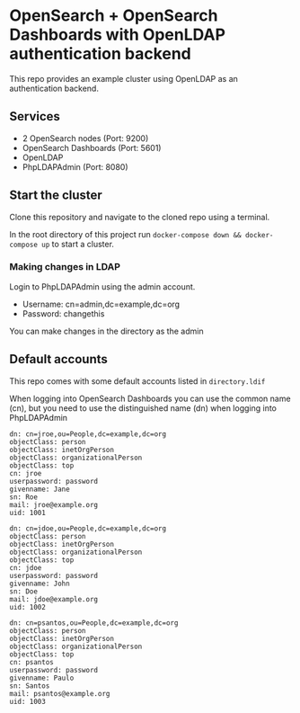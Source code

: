 # OpenSearch + OpenSearch Dashboards with OpenLDAP authentication backend

This repo provides an example cluster using OpenLDAP as an authentication backend.

## Services

- 2 OpenSearch nodes (Port: 9200)
- OpenSearch Dashboards (Port: 5601)
- OpenLDAP
- PhpLDAPAdmin (Port: 8080)

## Start the cluster

Clone this repository and navigate to the cloned repo using a terminal.

In the root directory of this project run `docker-compose down && docker-compose up` to start a cluster.

### Making changes in LDAP

Login to PhpLDAPAdmin using the admin account.

- Username: cn=admin,dc=example,dc=org
- Password: changethis

You can make changes in the directory as the admin

## Default accounts

This repo comes with some default accounts listed in `directory.ldif`


When logging into OpenSearch Dashboards you can use the common name (cn), but you need to use the distinguished name (dn) when logging into PhpLDAPAdmin


```
dn: cn=jroe,ou=People,dc=example,dc=org
objectClass: person
objectClass: inetOrgPerson
objectClass: organizationalPerson
objectClass: top
cn: jroe
userpassword: password
givenname: Jane
sn: Roe
mail: jroe@example.org
uid: 1001

dn: cn=jdoe,ou=People,dc=example,dc=org
objectClass: person
objectClass: inetOrgPerson
objectClass: organizationalPerson
objectClass: top
cn: jdoe
userpassword: password
givenname: John
sn: Doe
mail: jdoe@example.org
uid: 1002

dn: cn=psantos,ou=People,dc=example,dc=org
objectClass: person
objectClass: inetOrgPerson
objectClass: organizationalPerson
objectClass: top
cn: psantos
userpassword: password
givenname: Paulo
sn: Santos
mail: psantos@example.org
uid: 1003
```

